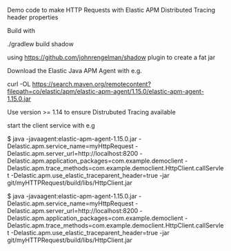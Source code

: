 Demo code to make HTTP Requests with Elastic APM Distributed Tracing header properties  

Build with 

./gradlew build shadow

using https://github.com/johnrengelman/shadow plugin to create a fat jar

Download the Elastic Java APM Agent with e.g.

curl -OL https://search.maven.org/remotecontent?filepath=co/elastic/apm/elastic-apm-agent/1.15.0/elastic-apm-agent-1.15.0.jar

Use version >= 1.14 to ensure Distrubuted Tracing available

start the client service with e.g 

$ java -javaagent:elastic-apm-agent-1.15.0.jar 
    -Delastic.apm.service_name=myHttpRequest 
    -Delastic.apm.server_url=http://localhost:8200 
    -Delastic.apm.application_packages=com.example.democlient 
    -Delastic.apm.trace_methods=com.example.democlient.HttpClient.callServlet 
    -Delastic.apm.use_elastic_traceparent_header=true -jar git/myHTTPRequest/build/libs/HttpClient.jar

$ java -javaagent:elastic-apm-agent-1.15.0.jar -Delastic.apm.service_name=myHttpRequest -Delastic.apm.server_url=http://localhost:8200 -Delastic.apm.application_packages=com.example.democlient -Delastic.apm.trace_methods=com.example.democlient.HttpClient.callServlet -Delastic.apm.use_elastic_traceparent_header=true -jar git/myHTTPRequest/build/libs/HttpClient.jar
